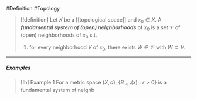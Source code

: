 #Definition #Topology 

> [!definition]
> Let $X$ be a [[topological space]] and $x_{0}\in X$. A ***fundamental system of (open) neighborhoods*** of $x_{0}$ is a set $\mathcal{V}$ of (open) neighborhoods of $x_{0}$ s.t. 
> 1. for every neighborhood $V$ of $x_{0}$, there exists $W\in \mathcal{V}$ with $W\subseteq V$.
---
##### Examples
> [!h] Example 1
> For a metric space $(X,d)$, $\{ B_{<r}(x):r>0 \}$ is a fundamental system of neighb